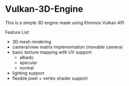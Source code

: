 # Vulkan-3D-Engine
This is a simple 3D engine made using Khronos Vulkan API

Feature List
- 3D mesh rendering
- camera/view matrix implementation (movable camera)
- basic texture mapping with UV support
  - albedo
  - specular
  - normal
- lighting support
- flexible pixel + vertex shader support
